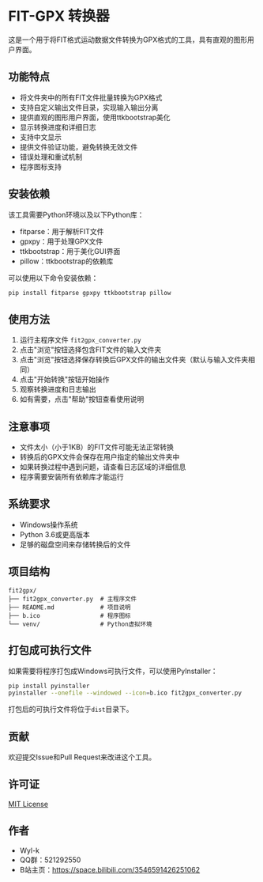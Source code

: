 # FIT-GPX 转换器

这是一个用于将FIT格式运动数据文件转换为GPX格式的工具，具有直观的图形用户界面。

## 功能特点

- 将文件夹中的所有FIT文件批量转换为GPX格式
- 支持自定义输出文件目录，实现输入输出分离
- 提供直观的图形用户界面，使用ttkbootstrap美化
- 显示转换进度和详细日志
- 支持中文显示
- 提供文件验证功能，避免转换无效文件
- 错误处理和重试机制
- 程序图标支持

## 安装依赖

该工具需要Python环境以及以下Python库：

- fitparse：用于解析FIT文件
- gpxpy：用于处理GPX文件
- ttkbootstrap：用于美化GUI界面
- pillow：ttkbootstrap的依赖库

可以使用以下命令安装依赖：

```bash
pip install fitparse gpxpy ttkbootstrap pillow
```

## 使用方法

1. 运行主程序文件 `fit2gpx_converter.py`
2. 点击"浏览"按钮选择包含FIT文件的输入文件夹
3. 点击"浏览"按钮选择保存转换后GPX文件的输出文件夹（默认与输入文件夹相同）
4. 点击"开始转换"按钮开始操作
5. 观察转换进度和日志输出
6. 如有需要，点击"帮助"按钮查看使用说明

## 注意事项

- 文件太小（小于1KB）的FIT文件可能无法正常转换
- 转换后的GPX文件会保存在用户指定的输出文件夹中
- 如果转换过程中遇到问题，请查看日志区域的详细信息
- 程序需要安装所有依赖库才能运行

## 系统要求

- Windows操作系统
- Python 3.6或更高版本
- 足够的磁盘空间来存储转换后的文件

## 项目结构

```
fit2gpx/
├── fit2gpx_converter.py  # 主程序文件
├── README.md             # 项目说明
├── b.ico                 # 程序图标
└── venv/                 # Python虚拟环境
```

## 打包成可执行文件

如果需要将程序打包成Windows可执行文件，可以使用PyInstaller：

```bash
pip install pyinstaller
pyinstaller --onefile --windowed --icon=b.ico fit2gpx_converter.py
```

打包后的可执行文件将位于`dist`目录下。

## 贡献

欢迎提交Issue和Pull Request来改进这个工具。

## 许可证

[MIT License](https://opensource.org/licenses/MIT)

## 作者

- Wyl-k
- QQ群：521292550
- B站主页：https://space.bilibili.com/3546591426251062
